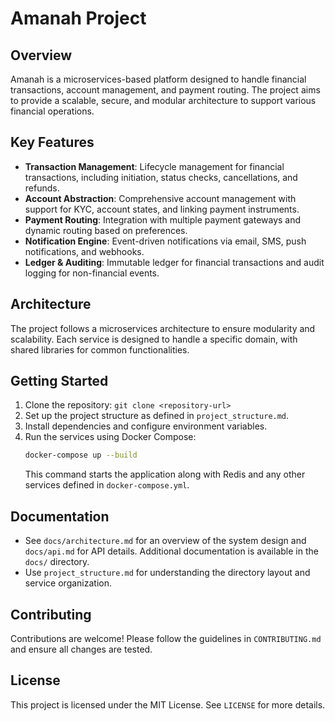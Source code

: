 # Amanah Project

## Overview
Amanah is a microservices-based platform designed to handle financial transactions, account management, and payment routing. The project aims to provide a scalable, secure, and modular architecture to support various financial operations.

## Key Features
- **Transaction Management**: Lifecycle management for financial transactions, including initiation, status checks, cancellations, and refunds.
- **Account Abstraction**: Comprehensive account management with support for KYC, account states, and linking payment instruments.
- **Payment Routing**: Integration with multiple payment gateways and dynamic routing based on preferences.
- **Notification Engine**: Event-driven notifications via email, SMS, push notifications, and webhooks.
- **Ledger & Auditing**: Immutable ledger for financial transactions and audit logging for non-financial events.

## Architecture
The project follows a microservices architecture to ensure modularity and scalability. Each service is designed to handle a specific domain, with shared libraries for common functionalities.

## Getting Started
1. Clone the repository: `git clone <repository-url>`
2. Set up the project structure as defined in `project_structure.md`.
3. Install dependencies and configure environment variables.
4. Run the services using Docker Compose:
   ```bash
   docker-compose up --build
   ```
   This command starts the application along with Redis and any other services defined in `docker-compose.yml`.

## Documentation
- See `docs/architecture.md` for an overview of the system design and `docs/api.md` for API details. Additional documentation is available in the `docs/` directory.
- Use `project_structure.md` for understanding the directory layout and service organization.

## Contributing
Contributions are welcome! Please follow the guidelines in `CONTRIBUTING.md` and ensure all changes are tested.

## License
This project is licensed under the MIT License. See `LICENSE` for more details.